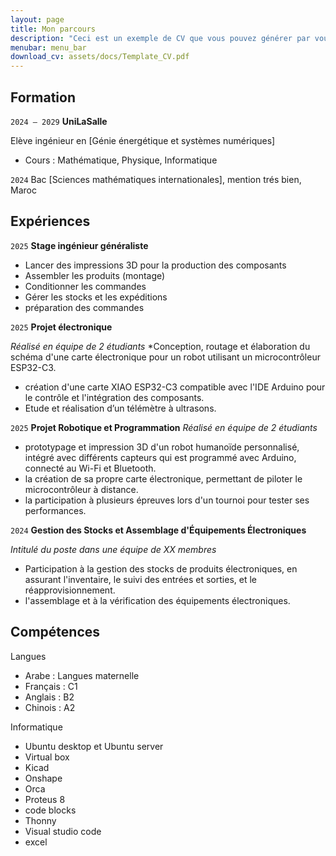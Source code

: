 ```yaml
---
layout: page
title: Mon parcours
description: "Ceci est un exemple de CV que vous pouvez générer par vous-même"
menubar: menu_bar
download_cv: assets/docs/Template_CV.pdf
---
```


## Formation 

`2024 – 2029`
**UniLaSalle**

Elève ingénieur en [Génie énergétique et systèmes numériques]
* Cours : Mathématique, Physique, Informatique


`2024`
Bac [Sciences mathématiques internationales], mention trés bien, Maroc

## Expériences

`2025` **Stage ingénieur généraliste**

* Lancer des impressions 3D pour la production des composants
* Assembler les produits (montage)
* Conditionner les commandes
* Gérer les stocks et les expéditions
* préparation des commandes

`2025` **Projet électronique**

_Réalisé en équipe de 2 étudiants_
*Conception, routage et élaboration du schéma d'une carte électronique pour un robot utilisant un microcontrôleur ESP32-C3.
* création d'une carte XIAO ESP32-C3 compatible avec l'IDE Arduino pour le contrôle et l'intégration des composants.
* Etude et réalisation d’un télémètre à ultrasons.


`2025` **Projet Robotique et Programmation**
_Réalisé en équipe de 2 étudiants_
* prototypage et impression 3D d'un robot humanoïde personnalisé, intégré avec différents capteurs qui est programmé avec Arduino, connecté au Wi-Fi et Bluetooth.
* la création de sa propre carte électronique, permettant de piloter le microcontrôleur à distance.
* la participation à plusieurs épreuves lors d'un tournoi pour tester ses performances.

`2024` **Gestion des Stocks et Assemblage d'Équipements Électroniques**

_Intitulé du poste dans une équipe de XX membres_
* Participation à la gestion des stocks de produits électroniques, en assurant l'inventaire, le suivi des entrées et sorties, et le réapprovisionnement. 
* l'assemblage et à la vérification des équipements électroniques.

## Compétences

Langues
* Arabe    : Langues maternelle
* Français : C1
* Anglais  : B2
* Chinois  : A2

Informatique
* Ubuntu desktop et Ubuntu server
* Virtual box
* Kicad
* Onshape
* Orca
* Proteus 8
* code blocks
* Thonny
* Visual studio code
* excel
  



